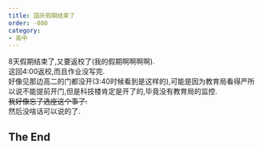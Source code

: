 ```yaml
---
title: 国庆假期结束了
order: -080
category:
- 高中
---
```


8天假期结束了,又要返校了(我的假期啊啊啊啊).  
这回4:00返校,而且作业没写完.  
好像见那边高二的门都没开(3:40时候看到是这样的),可能是因为教育局看得严所以说不能提前开门,但是科技楼肯定是开了的,毕竟没有教育局的监控.  
~~我好像忘了选座这个事了.~~  
然后没啥话可以说的了.  

## The End
